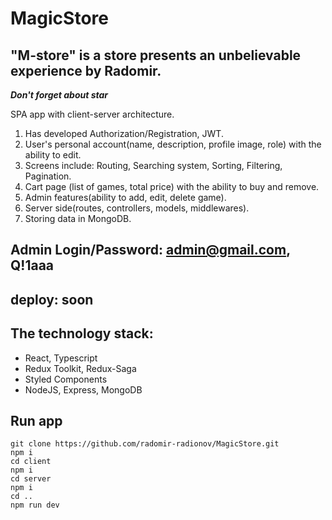 # MagicStore

## "M-store" is a store presents an unbelievable experience by Radomir.

***Don't forget about star***

SPA app with client-server architecture.
1. Has developed Authorization/Registration, JWT.
2. User's personal account(name, description, profile image, role) with the ability to edit.
3. Screens include: Routing, Searching system, Sorting, Filtering, Pagination.
4. Cart page (list of games, total price) with the ability to buy and remove.
5. Admin features(ability to add, edit, delete game).
6. Server side(routes, controllers, models, middlewares).
7. Storing data in MongoDB.

## Admin Login/Password: admin@gmail.com, Q!1aaa
## deploy: soon

## The technology stack:
- React, Typescript
- Redux Toolkit, Redux-Saga
- Styled Components
- NodeJS, Express, MongoDB

## Run app

```
git clone https://github.com/radomir-radionov/MagicStore.git  
npm i  
cd client  
npm i  
cd server  
npm i
cd ..
npm run dev
```


